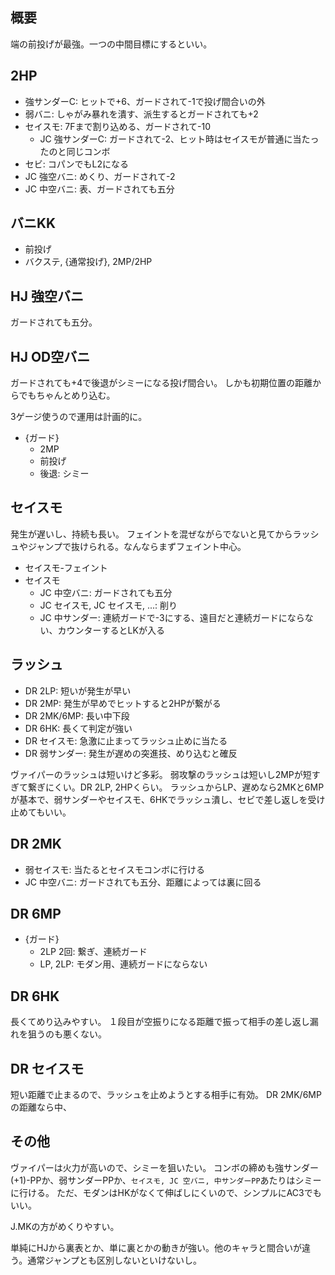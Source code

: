 ## 概要

端の前投げが最強。一つの中間目標にするといい。

## 2HP

- 強サンダーC: ヒットで+6、ガードされて-1で投げ間合いの外
- 弱バニ: しゃがみ暴れを潰す、派生するとガードされても+2
- セイスモ: 7Fまで割り込める、ガードされて-10
  - JC 強サンダーC: ガードされて-2、ヒット時はセイスモが普通に当たったのと同じコンボ
- セビ: コパンでもL2になる
- JC 強空バニ: めくり、ガードされて-2
- JC 中空バニ: 表、ガードされても五分

## バニKK

- 前投げ
- バクステ, {通常投げ}, 2MP/2HP

## HJ 強空バニ

ガードされても五分。

## HJ OD空バニ

ガードされても+4で後退がシミーになる投げ間合い。
しかも初期位置の距離からでもちゃんとめり込む。

3ゲージ使うので運用は計画的に。

- {ガード}
  - 2MP
  - 前投げ
  - 後退: シミー

## セイスモ

発生が遅いし、持続も長い。
フェイントを混ぜながらでないと見てからラッシュやジャンプで抜けられる。なんならまずフェイント中心。

- セイスモ-フェイント
- セイスモ
  - JC 中空バニ: ガードされても五分
  - JC セイスモ, JC セイスモ, ...: 削り
  - JC 中サンダー: 連続ガードで-3にする、遠目だと連続ガードにならない、カウンターするとLKが入る

## ラッシュ

- DR 2LP: 短いが発生が早い
- DR 2MP: 発生が早めでヒットすると2HPが繋がる
- DR 2MK/6MP: 長い中下段
- DR 6HK: 長くて判定が強い
- DR セイスモ: 急激に止まってラッシュ止めに当たる
- DR 弱サンダー: 発生が遅めの突進技、めり込むと確反

ヴァイパーのラッシュは短いけど多彩。
弱攻撃のラッシュは短いし2MPが短すぎて繋ぎにくい。DR 2LP, 2HPくらい。
ラッシュからLP、遅めなら2MKと6MPが基本で、弱サンダーやセイスモ、6HKでラッシュ潰し、セビで差し返しを受け止めてもいい。

## DR 2MK

- 弱セイスモ: 当たるとセイスモコンボに行ける
- JC 中空バニ: ガードされても五分、距離によっては裏に回る

## DR 6MP

- {ガード}
  - 2LP 2回: 繋ぎ、連続ガード
  - LP, 2LP: モダン用、連続ガードにならない

## DR 6HK

長くてめり込みやすい。
１段目が空振りになる距離で振って相手の差し返し漏れを狙うのも悪くない。

## DR セイスモ

短い距離で止まるので、ラッシュを止めようとする相手に有効。
DR 2MK/6MPの距離なら中、

## その他

ヴァイパーは火力が高いので、シミーを狙いたい。
コンボの締めも強サンダー(+1)-PPか、弱サンダーPPか、`セイスモ, JC 空バニ, 中サンダーPP`あたりはシミーに行ける。
ただ、モダンはHKがなくて伸ばしにくいので、シンプルにAC3でもいい。

J.MKの方がめくりやすい。

単純にHJから裏表とか、単に裏とかの動きが強い。他のキャラと間合いが違う。通常ジャンプとも区別しないといけないし。
